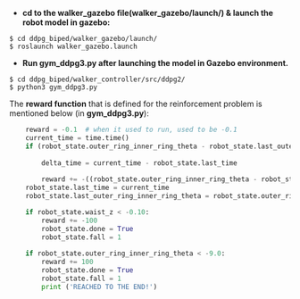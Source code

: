 - **cd to the walker_gazebo file(walker_gazebo/launch/) & launch the robot model in gazebo:**
```
$ cd ddpg_biped/walker_gazebo/launch/
$ roslaunch walker_gazebo.launch
```
- **Run gym_ddpg3.py after launching the model in Gazebo environment.**
```
$ cd ddpg_biped/walker_controller/src/ddpg2/
$ python3 gym_ddpg3.py
```
The <strong>reward function</strong> that is defined for the reinforcement problem is mentioned below (in <strong>gym_ddpg3.py</strong>):
```python 
    reward = -0.1  # when it used to run, used to be -0.1
    current_time = time.time()
    if (robot_state.outer_ring_inner_ring_theta - robot_state.last_outer_ring_inner_ring_theta) <= -0.09: #-0.001forward motion
         
        delta_time = current_time - robot_state.last_time
       
        reward += -((robot_state.outer_ring_inner_ring_theta - robot_state.last_outer_ring_inner_ring_theta))*10
    robot_state.last_time = current_time   
    robot_state.last_outer_ring_inner_ring_theta = robot_state.outer_ring_inner_ring_theta

    if robot_state.waist_z < -0.10: 
        reward += -100
        robot_state.done = True
        robot_state.fall = 1
  
    if robot_state.outer_ring_inner_ring_theta < -9.0:
        reward += 100
        robot_state.done = True
        robot_state.fall = 1
        print ('REACHED TO THE END!')
 ```
